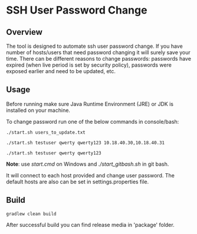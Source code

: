 # SSH User Password Change 
## Overview
The tool is designed to automate ssh user password change.
If you have number of hosts/users that need password changing it will surely save your time. 
There can be different reasons to change passwords: passwords have expired (when live period is set by security policy),
passwords were exposed earlier and need to be updated, etc.  
## Usage
Before running make sure Java Runtime Environment (JRE) or JDK is installed on your machine.

To change password run one of the below commands in console/bash:
```
./start.sh users_to_update.txt
```
``` 
./start.sh testuser qwerty qwerty123 10.18.40.30,10.18.40.31
```
```
./start.sh testuser qwerty qwerty123     
```
**Note**: use _start.cmd_ on Windows and _./start_gitbash.sh_ in git bash. 

It will connect to each host provided and change user password.
The default hosts are also can be set in settings.properties file.
## Build
```
gradlew clean build
```
After successful build you can find release media in 'package' folder.  
